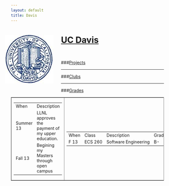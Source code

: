 ```yaml
---
layout: default
title: Davis
---
```


<div class="span12" stlye="margin-bottom:25px">
<img src="media/images/davis.jpg" style="float:left; margin: 0px 25px 25px -20px"/>
<h1> <a target="_blank" href="http://ucdavis.edu">UC Davis</a> </h1>
</div>
<br/>

###[Projects]()

---

###[Clubs]()

---
###[Grades]()

<table  border="1" frame="box" width="100%" class="table">
  <tr>
    <td>
      <table>
        <tr>
          <td>When</td><td>Description</td>
        </tr><tr>
          <td> Summer 13 </td><td>LLNL approves the payment of my upper education.</td>
        </tr><tr>
          <td> Fall 13 </td><td> Begining my Masters through open campus</td>
        </tr>
      </table>
    </td>
    <td nowrap="nowrap">
      <table>
        <tr>
          <td>When</td><td>Class</td><td width="300">Description</td><td>Grade</td><td>Units</td>
        </tr><tr>
          <td>F 13</td><td>ECS 260</td><td>Software Engineering</td><td>B-</td><td>4</td>
        </tr>
      </table>
    </td>
  </tr>
</table>
